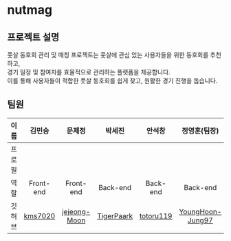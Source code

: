 # nutmag


## 프로젝트 설명

풋살 동호회 관리 및 매칭 프로젝트는 풋살에 관심 있는 사용자들을 위한 동호회를 추천하고,<br>
경기 일정 및 참여자를 효율적으로 관리하는 플랫폼을 제공합니다.<br>
이를 통해 사용자들이 적합한 풋살 동호회를 쉽게 찾고, 원활한 경기 진행을 돕습니다.



## 팀원

|이름|김민승|문제정|박세진|안석창|정영훈(팀장)|
|---|:---:|:---:|:---:|:---:|:---:|
|프로필|||
|역할|Front-end|Front-end|Back-end|Back-end|Back-end|
|깃허브|[kms7020](https://github.com/kms7020)|[jejeong-Moon](https://github.com/jejeong-Moon)|[TigerPaark](https://github.com/TigerPaark)|[totoru119](https://github.com/totoru119)|[YoungHoon-Jung97](https://github.com/YoungHoon-Jung97)|
